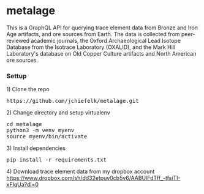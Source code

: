 <h1>metalage</h1>
<p>
This is a GraphQL API for querying trace element data from Bronze and Iron Age artifacts, and ore sources from Earth.  The data is collected from peer-reviewed academic journals, the Oxford Archaeological Lead Isotope Database from the Isotrace Laboratory (OXALID), and the Mark Hill Laboratory's database on Old Copper Culture artifacts and North American ore sources.
</p>

<h3>Settup</h3>

<p>1) Clone the repo</p>
<pre>
https://github.com/jchiefelk/metalage.git
</pre>

<p>2) Change directory and setup virtualenv</p>
<pre>
cd metalage
python3 -m venv myenv
source myenv/bin/activate
</pre>

<p>3) Install dependencies</p>
<pre>
pip install -r requirements.txt
</pre>

<p>4) Download trace element data from my dropbox account <a href="https://www.dropbox.com/sh/dd32etpuv0cb5v6/AABUlFdTff_-tfsiTI-xFIqUa?dl=0">https://www.dropbox.com/sh/dd32etpuv0cb5v6/AABUlFdTff_-tfsiTI-xFIqUa?dl=0</a></p>
